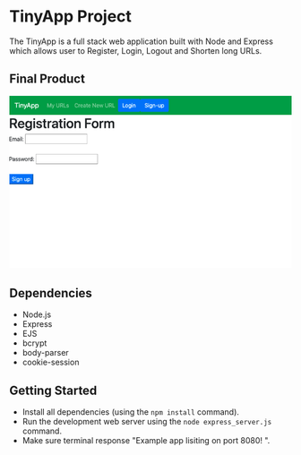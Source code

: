 # TinyApp Project

The TinyApp is a full stack web application built with Node and Express which allows user to Register, Login, Logout and Shorten long URLs.

## Final Product
![](https://github.com/Parghuzat/Tiny_app/blob/main/image/Screen%20Shot%202021-11-11%20at%207.00.32%20PM.png)


## Dependencies

- Node.js
- Express
- EJS
- bcrypt
- body-parser
- cookie-session

## Getting Started

- Install all dependencies (using the `npm install` command).
- Run the development web server using the `node express_server.js` command.
- Make sure terminal response "Example app lisiting on port 8080! ".
